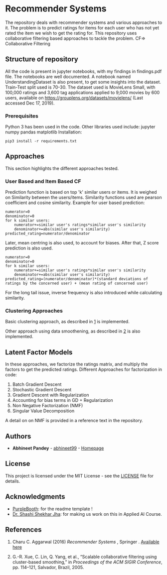 # Recommender Systems

The repository deals with recommender systems and various approaches to it. The problem is to predict ratings for items for each user who has not yet rated the item we wish to get the rating for. This repository uses collaborative filtering based approaches to tackle the problem.
CF=> Collaborative Filtering

## Structure of repository
All the code is present in jupyter notebooks, with my findings in findings.pdf file. The notebooks are well documented. A notebook named UnderstandingDataset is also present, to get some insights into the dataset. Train-Test split used is 70-30.
The dataset used is MovieLens Small, with 100,000 ratings and 3,600 tag applications applied to 9,000 movies by 600 users, available on https://grouplens.org/datasets/movielens/ (Last accessed Dec 17, 2019).


### Prerequisites

Python 3 has been used in the code.
Other libraries used include:
jupyter
numpy
pandas
matplotlib
Installation:

```
pip3 install -r requirements.txt
```



## Approaches

This section highlights the different approaches tested.

### User Based and Item Based CF

Prediction function is based on top 'k' similar users or items. It is weighed on Similarity between the users/items. Similarity functions used are pearson coefficient and cosine similarity. 
Example for user based prediction:

```
numerator=0
denominator=0
for k similar users:
	numerator+=similar user's ratings*similar user's similarity
	denominator+=abs(similar user's similarity)
predicted_rating=numerator/denominator
```

Later, mean centring is also used, to account for biases.
After that, Z score prediction is also used.

```
numerator=0
denominator=0
for k similar users:
	numerator+=similar user's ratings*similar user's similarity
	denominator+=abs(similar user's similarity)
predicted_rating=(numerator/denominator)*(standard deviations of ratings by the concerned user) + (mean rating of concerned user)
```

For the long tail issue, inverse frequency is also introduced while calculating similarity.




### Clustering Approaches

Basic clustering approach, as described in [1](https://github.com/abhineet99/cs529/#references) is implemented.

Other approach using data smoothening, as described in [2](https://github.com/abhineet99/cs529/#references) is also implemented.

## Latent Factor Models

In these approaches, we factorize the ratings matrix, and multiply the factors to get the predicted ratings.
Different Approaches for factorization in code:

1) Batch Gradient Descent
2) Stochastic Gradient Descent
3) Gradient Descent with Regularization
4) Accounting for bias terms in GD + Regularization
5) Non Negative Factorization (NMF)
6) Singular Value Decomposition

A detail on on NMF is provided in a reference text in the repository.


## Authors

* **Abhineet Pandey**  - [abhineet99](https://github.com/abhineet99) - [Homepage](https://abhineet99.github.io/)


## License

This project is licensed under the MIT License - see the [LICENSE](LICENSE) file for details.

## Acknowledgments

* [PurpleBooth](https://github.com/PurpleBooth): for the readme template !
* [Dr. Shashi Shekhar Jha](https://sites.google.com/view/shashi-iitrpr/): for making us work on this in Applied AI Course.

## References
1. Charu C. Aggarwal (2016) *Recommender Systems* , Springer . [Available here](https://www.amazon.in/Recommender-Systems-Textbook-Charu-Aggarwal/dp/3319296574/ref=tmm_hrd_swatch_0?_encoding=UTF8&qid=&sr=)

2.  G.-R. Xue, C. Lin, Q. Yang, et al., “Scalable collaborative filtering using cluster-based smoothing,” in *Proceedings of the ACM SIGIR Conference*, pp. 114–121, Salvador, Brazil, 2005.

